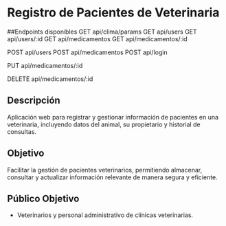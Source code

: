 
# Registro de Pacientes de Veterinaria

##Endpoints disponibles
GET api/clima/params
GET api/users
GET api/users/:id
GET api/medicamentos
GET api/medicamentos/:id

POST api/users
POST api/medicamentos
POST api/login


PUT api/medicamentos/:id

DELETE api/medicamentos/:id

## Descripción
Aplicación web para registrar y gestionar información de pacientes en una veterinaria, incluyendo datos del animal, su propietario y historial de consultas.

## Objetivo
Facilitar la gestión de pacientes veterinarios, permitiendo almacenar, consultar y actualizar información relevante de manera segura y eficiente.

## Público Objetivo
- Veterinarios y personal administrativo de clínicas veterinarias.
